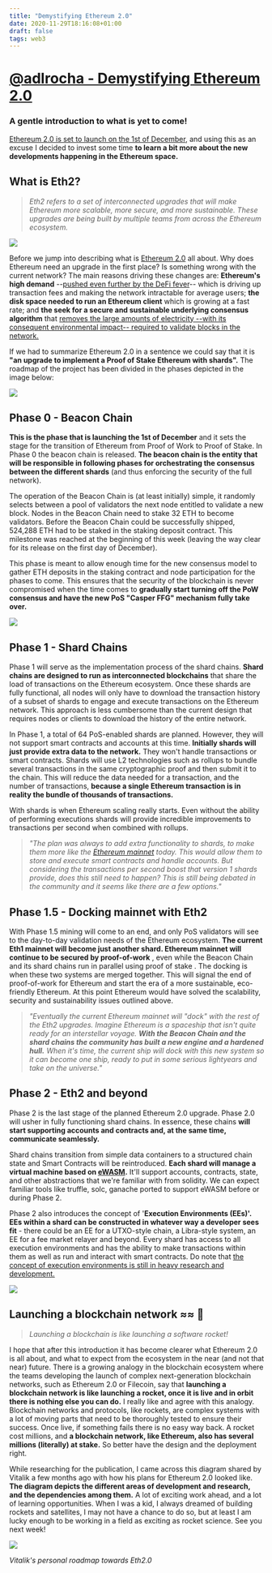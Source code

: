 ```yaml
---
title: "Demystifying Ethereum 2.0"
date: 2020-11-29T18:16:08+01:00
draft: false
tags: web3
---
```


[@adlrocha - Demystifying Ethereum 2.0](https://adlrocha.substack.com/p/adlrocha-demystifying-ethereum-20)
==========================================================================================================

### A gentle introduction to what is yet to come!

[Ethereum 2.0 is set to launch on the 1st of December](https://coinjournal.net/news/ethereum-2-0-to-launch-on-1-december/), and using this as an excuse I decided to invest some time **to learn a bit more about the new developments happening in the Ethereum space.**

What is Eth2?
-------------

> *Eth2 refers to a set of interconnected upgrades that will make Ethereum more scalable, more secure, and more sustainable. These upgrades are being built by multiple teams from across the Ethereum ecosystem.*

[![](https://cdn.substack.com/image/fetch/w_1456,c_limit,f_auto,q_auto:good,fl_progressive:steep/https%3A%2F%2Fbucketeer-e05bbc84-baa3-437e-9518-adb32be77984.s3.amazonaws.com%2Fpublic%2Fimages%2Fdfa2e4d3-0e30-4826-bb72-03f7364d235c_700x143.png)](https://cdn.substack.com/image/fetch/f_auto,q_auto:good,fl_progressive:steep/https%3A%2F%2Fbucketeer-e05bbc84-baa3-437e-9518-adb32be77984.s3.amazonaws.com%2Fpublic%2Fimages%2Fdfa2e4d3-0e30-4826-bb72-03f7364d235c_700x143.png)

Before we jump into describing what is [Ethereum 2.0](https://ethereum.org/en/eth2/) all about. Why does Ethereum need an upgrade in the first place? Is something wrong with the current network? The main reasons driving these changes are: **Ethereum's high demand** --[pushed even further by the DeFi fever](https://cryptoslate.com/ethereum-fees-rocket-to-new-all-time-highs-as-defi-sector-extends-momentum/)-- which is driving up transaction fees and making the network intractable for average users; **the disk space needed to run an Ethereum client** which is growing at a fast rate; and **the seek for a secure and sustainable underlying consensus algorithm** that [removes the large amounts of electricity --with its consequent environmental impact-- required to validate blocks in the network.](https://www.reddit.com/r/CryptoCurrency/comments/c0b99k/proof_of_work_pow_is_an_unsustainable_never/)

If we had to summarize Ethereum 2.0 in a sentence we could say that it is **"an upgrade to implement a Proof of Stake Ethereum with shards".** The roadmap of the project has been divided in the phases depicted in the image below:

[![](https://cdn.substack.com/image/fetch/w_1456,c_limit,f_auto,q_auto:good,fl_progressive:steep/https%3A%2F%2Fbucketeer-e05bbc84-baa3-437e-9518-adb32be77984.s3.amazonaws.com%2Fpublic%2Fimages%2F470086ca-2c9e-422b-8ad2-88e3cb948840_700x938.png)](https://cdn.substack.com/image/fetch/f_auto,q_auto:good,fl_progressive:steep/https%3A%2F%2Fbucketeer-e05bbc84-baa3-437e-9518-adb32be77984.s3.amazonaws.com%2Fpublic%2Fimages%2F470086ca-2c9e-422b-8ad2-88e3cb948840_700x938.png)

Phase 0 - Beacon Chain
----------------------

**This is the phase that is launching the 1st of December** and it sets the stage for the transition of Ethereum from Proof of Work to Proof of Stake. In Phase 0 the beacon chain is released. **The beacon chain is the entity that will be responsible in following phases for orchestrating the consensus between the different shards** (and thus enforcing the security of the full network).

The operation of the Beacon Chain is (at least initially) simple, it randomly selects between a pool of validators the next node entitled to validate a new block. Nodes in the Beacon Chain need to stake 32 ETH to become validators. Before the Beacon Chain could be successfully shipped, 524,288 ETH had to be staked in the staking deposit contract. This milestone was reached at the beginning of this week (leaving the way clear for its release on the first day of December).

This phase is meant to allow enough time for the new consensus model to gather ETH deposits in the staking contract and node participation for the phases to come. This ensures that the security of the blockchain is never compromised when the time comes to **gradually start turning off the PoW consensus and have the new PoS "Casper FFG" mechanism fully take over.**

[![](https://cdn.substack.com/image/fetch/w_1456,c_limit,f_auto,q_auto:good,fl_progressive:steep/https%3A%2F%2Fbucketeer-e05bbc84-baa3-437e-9518-adb32be77984.s3.amazonaws.com%2Fpublic%2Fimages%2F54f25a71-3839-4519-b3c5-cfef450697b5_700x290.png)](https://cdn.substack.com/image/fetch/f_auto,q_auto:good,fl_progressive:steep/https%3A%2F%2Fbucketeer-e05bbc84-baa3-437e-9518-adb32be77984.s3.amazonaws.com%2Fpublic%2Fimages%2F54f25a71-3839-4519-b3c5-cfef450697b5_700x290.png)

Phase 1 - Shard Chains
----------------------

Phase 1 will serve as the implementation process of the shard chains. **Shard chains are designed to run as interconnected blockchains** that share the load of transactions on the Ethereum ecosystem. Once these shards are fully functional, all nodes will only have to download the transaction history of a subset of shards to engage and execute transactions on the Ethereum network. This approach is less cumbersome than the current design that requires nodes or clients to download the history of the entire network.

In Phase 1, a total of 64 PoS-enabled shards are planned. However, they will not support smart contracts and accounts at this time. **Initially shards will just provide extra data to the network.** They won't handle transactions or smart contracts. Shards will use L2 technologies such as rollups to bundle several transactions in the same cryptographic proof and then submit it to the chain. This will reduce the data needed for a transaction, and the number of transactions, **because a single Ethereum transaction is in reality the bundle of thousands of transactions.**

With shards is when Ethereum scaling really starts. Even without the ability of performing executions shards will provide incredible improvements to transactions per second when combined with rollups.

> *"The plan was always to add extra functionality to shards, to make them more like the [Ethereum mainnet](https://ethereum.org/en/glossary/#mainnet) today. This would allow them to store and execute smart contracts and handle accounts. But considering the transactions per second boost that version 1 shards provide, does this still need to happen? This is still being debated in the community and it seems like there are a few options."*

Phase 1.5 - Docking mainnet with Eth2
-------------------------------------

With Phase 1.5 mining will come to an end, and only PoS validators will see to the day-to-day validation needs of the Ethereum ecosystem. **The current Eth1 mainnet will become just another shard. Ethereum mainnet will continue to be secured by proof-of-work** , even while the Beacon Chain and its shard chains run in parallel using proof of stake . The docking is when these two systems are merged together. This will signal the end of proof-of-work for Ethereum and start the era of a more sustainable, eco-friendly Ethereum. At this point Ethereum would have solved the scalability, security and sustainability issues outlined above.

> *"Eventually the current Ethereum mainnet will "dock" with the rest of the Eth2 upgrades. Imagine Ethereum is a spaceship that isn't quite ready for an interstellar voyage. **With the Beacon Chain and the shard chains the community has built a new engine and a hardened hull.** When it's time, the current ship will dock with this new system so it can become one ship, ready to put in some serious lightyears and take on the universe."*

Phase 2 - Eth2 and beyond
-------------------------

Phase 2 is the last stage of the planned Ethereum 2.0 upgrade. Phase 2.0 will usher in fully functioning shard chains. In essence, these chains **will start supporting accounts and contracts and, at the same time, communicate seamlessly.**

Shard chains transition from simple data containers to a structured chain state and Smart Contracts will be reintroduced. **Each shard will manage a virtual machine based on [eWASM](https://github.com/ewasm/design).** It'll support accounts, contracts, state, and other abstractions that we're familiar with from solidity. We can expect familiar tools like truffle, solc, ganache ported to support eWASM before or during Phase 2.

Phase 2 also introduces the concept of '**Execution Environments (EEs)'. EEs within a shard can be constructed in whatever way a developer sees fit** - there could be an EE for a UTXO-style chain, a Libra-style system, an EE for a fee market relayer and beyond. Every shard has access to all execution environments and has the ability to make transactions within them as well as run and interact with smart contracts. Do note that [the concept of execution environments is still in heavy research and development.](https://ethresear.ch/t/eth-execution-environment-proposal/5507)

[![](https://cdn.substack.com/image/fetch/w_1456,c_limit,f_auto,q_auto:good,fl_progressive:steep/https%3A%2F%2Fbucketeer-e05bbc84-baa3-437e-9518-adb32be77984.s3.amazonaws.com%2Fpublic%2Fimages%2Ffdfd720d-72de-4472-9687-b00b1bb24271_700x400.png)](https://cdn.substack.com/image/fetch/f_auto,q_auto:good,fl_progressive:steep/https%3A%2F%2Fbucketeer-e05bbc84-baa3-437e-9518-adb32be77984.s3.amazonaws.com%2Fpublic%2Fimages%2Ffdfd720d-72de-4472-9687-b00b1bb24271_700x400.png)

**Launching a blockchain network ≈≈ 🚀**
----------------------------------------

> *Launching a blockchain is like launching a software rocket!*

I hope that after this introduction it has become clearer what Ethereum 2.0 is all about, and what to expect from the ecosystem in the near (and not that near) future. There is a growing analogy in the blockchain ecosystem where the teams developing the launch of complex next-generation blockchain networks, such as Ethereum 2.0 or Filecoin, say that **launching a blockchain network is like launching a rocket, once it is live and in orbit there is nothing else you can do.** I really like and agree with this analogy. Blockchain networks and protocols, like rockets, are complex systems with a lot of moving parts that need to be thoroughly tested to ensure their success. Once live, if something fails there is no easy way back. A rocket cost millions, and **a blockchain network, like Ethereum, also has several millions (literally) at stake.** So better have the design and the deployment right.

While researching for the publication, I came across this diagram shared by Vitalik a few months ago with how his plans for Ethereum 2.0 looked like. **The diagram depicts the different areas of development and research, and the dependencies among them.** A lot of exciting work ahead, and a lot of learning opportunities. When I was a kid, I always dreamed of building rockets and satellites, I may not have a chance to do so, but at least I am lucky enough to be working in a field as exciting as rocket science. See you next week!

[![](https://cdn.substack.com/image/fetch/w_1456,c_limit,f_auto,q_auto:good,fl_progressive:steep/https%3A%2F%2Fbucketeer-e05bbc84-baa3-437e-9518-adb32be77984.s3.amazonaws.com%2Fpublic%2Fimages%2F71cddcac-10b7-420c-8aa8-68bc29d86be0_1524x1600.png)](https://cdn.substack.com/image/fetch/f_auto,q_auto:good,fl_progressive:steep/https%3A%2F%2Fbucketeer-e05bbc84-baa3-437e-9518-adb32be77984.s3.amazonaws.com%2Fpublic%2Fimages%2F71cddcac-10b7-420c-8aa8-68bc29d86be0_1524x1600.png)

*Vitalik's personal roadmap towards Eth2.0*